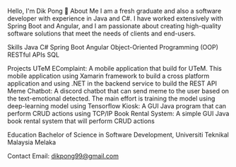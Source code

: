 Hello, I'm Dik Pong 👋
About Me
I am a fresh graduate and also a software developer with experience in Java and C#. I have worked extensively with Spring Boot and Angular, and I am passionate about creating high-quality software solutions that meet the needs of clients and end-users.

Skills
Java
C#
Spring Boot
Angular
Object-Oriented Programming (OOP)
RESTful APIs
SQL

Projects
UTeM EComplaint: A mobile application that build for UTeM. This mobile application using Xamarin framework to build a cross platform application and using .NET in the backend service to build the REST API
Meme Chatbot: A discord chatbot that can send meme to the user based on the text-emotional detected. The main effort is training the model using deep-learning model using Tensorflow
Kiosk: A GUI Java program that can perform CRUD actions using TCP/IP
Book Rental System: A simple GUI Java book rental system that will perform CRUD actions

Education
Bachelor of Science in Software Development, Universiti Teknikal Malaysia Melaka

Contact
Email: dikpong99@gmail.com




